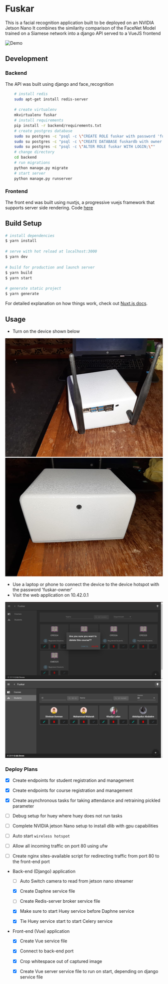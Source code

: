 # Fuskar

This is a facial recognition application built to be deployed on an NVIDIA Jetson Nano
It combines the similarity comparison of the FaceNet Model trained on a Siamese network into a django API served to a VueJS frontend

![Demo](assets/animate.gif)

## Development

### Backend

The API was built using django and face_recognition

```bash
    # install redis
    sudo apt-get install redis-server

    # create virtualenv
    mkvirtualenv fuskar
    # install requirements
    pip install -r backend/requirements.txt
    # create postgres database
    sudo su postgres -c "psql -c \"CREATE ROLE fuskar with password 'fuskar';\""
    sudo su postgres -c "psql -c \"CREATE DATABASE fuskardb with owner fuskar;\""
    sudo su postgres -c "psql -c \"ALTER ROLE fuskar WITH LOGIN;\""
    # change directory
    cd backend
    # run migrations
    python manage.py migrate
    # start server
    python manage.py runserver
```

### Frontend

The front end was built using nuxtjs, a progressive vuejs framework that supports server side rendering. Code [here](https://github.com/abdulqudus001/student-attendance)

## Build Setup

``` bash
# install dependencies
$ yarn install

# serve with hot reload at localhost:3000
$ yarn dev

# build for production and launch server
$ yarn build
$ yarn start

# generate static project
$ yarn generate
```

For detailed explanation on how things work, check out [Nuxt.js docs](https://nuxtjs.org).

## Usage

- Turn on the device shown below

![device](assets/view.jpeg)
![device](assets/view1.jpeg)

- Use a laptop or phone to connect the device to the device hotspot with the password 'fuskar-owner'
- Visit the web application on 10.42.0.1

![webapplication](assets/webapp1.png)
![webapplication](assets/webapp2.png)

### Deploy Plans

- [x] Create endpoints for student registration and management

- [x] Create endpoints for course registration and management

- [x] Create asynchronous tasks for taking attendance and retraining pickled parameter

- [ ] Debug setup for huey where huey does not run tasks

- [ ] Complete NVIDIA jetson Nano setup to install dlib with gpu capabilities

- [ ] Auto start `wireless hotspot`

- [ ] Allow all incoming traffic on port 80 using ufw
 
- [ ] Create nginx sites-available script for redirecting traffic from port 80 to the front-end port

- Back-end (Django) application

    - [ ] Auto Switch camera to read from jetson nano streamer

    - [x] Create Daphne service file

    - [ ] Create Redis-server  broker service file

    - [x] Make sure to start Huey service before Daphne service

    - [x] Tie Huey service start to start Celery service

- Front-end (Vue) application

    - [x] Create Vue service file

    - [x] Connect to back-end port

    - [x] Crop whitespace out of captured image

    - [x] Create Vue server service file to run on start, depending on django service file


